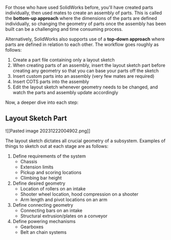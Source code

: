 For those who have used SolidWorks before, you'll have created parts individually, then used mates to create an assembly of parts. This is called the **bottom-up approach** where the dimensions of the parts are defined individually, so changing the geometry of parts once the assembly has been built can be a challenging and time consuming process. 

Alternatively, SolidWorks also supports use of a **top-down approach** where parts are defined in relation to each other. The workflow goes roughly as follows:

1. Create a part file containing only a layout sketch
2. When creating parts of an assembly, insert the layout sketch part before creating any geometry so that you can base your parts off the sketch
3. Insert custom parts into an assembly (very few mates are required)
4. Insert COTS parts into the assembly
5. Edit the layout sketch whenever geometry needs to be changed, and watch the parts and assembly update accordingly

Now, a deeper dive into each step:

## Layout Sketch Part

![[Pasted image 20231222004902.png]]

The layout sketch dictates all crucial geometry of a subsystem. Examples of things to sketch out at each stage are as follows:

1. Define requirements of the system
	- Chassis
	- Extension limits
	- Pickup and scoring locations
	- Climbing bar height
2. Define desired geometry
	- Location of rollers on an intake
	- Shooter wheel location, hood compression on a shooter
	- Arm length and pivot locations on an arm
3. Define connecting geometry
	- Connecting bars on an intake
	- Structural extrusion/plates on a conveyor
4. Define powering mechanisms
	- Gearboxes
	- Belt an chain systems